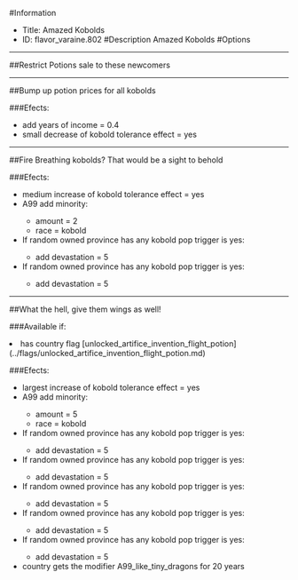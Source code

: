 #Information
 - Title: Amazed Kobolds
 - ID: flavor_varaine.802
#Description
Amazed Kobolds
#Options

___
##Restrict Potions sale to these newcomers

___
##Bump up potion prices for all kobolds 

###Efects:<ul><li>add years of income = 0.4</li><li>small decrease of kobold tolerance effect = yes</li></ul>

___
##Fire Breathing kobolds? That would be a sight to behold

###Efects:<ul><li>medium increase of kobold tolerance effect = yes</li><li>A99 add minority:</li><ul><li>amount = 2</li><li>race = kobold</li></ul><li>If random owned province has any kobold pop trigger is yes:</li><ul><li>add devastation = 5</li></ul><li>If random owned province has any kobold pop trigger is yes:</li><ul><li>add devastation = 5</li></ul></ul>

___
##What the hell, give them wings as well!

###Available if:
<li>has country flag [unlocked_artifice_invention_flight_potion](../flags/unlocked_artifice_invention_flight_potion.md)</li>

###Efects:<ul><li>largest increase of kobold tolerance effect = yes</li><li>A99 add minority:</li><ul><li>amount = 5</li><li>race = kobold</li></ul><li>If random owned province has any kobold pop trigger is yes:</li><ul><li>add devastation = 5</li></ul><li>If random owned province has any kobold pop trigger is yes:</li><ul><li>add devastation = 5</li></ul><li>If random owned province has any kobold pop trigger is yes:</li><ul><li>add devastation = 5</li></ul><li>If random owned province has any kobold pop trigger is yes:</li><ul><li>add devastation = 5</li></ul><li>If random owned province has any kobold pop trigger is yes:</li><ul><li>add devastation = 5</li></ul><li>country gets the modifier A99_like_tiny_dragons for 20 years</li></ul>
